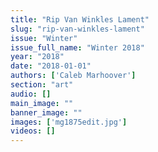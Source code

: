 ```yaml
---
title: "Rip Van Winkles Lament"
slug: "rip-van-winkles-lament"
issue: "Winter"
issue_full_name: "Winter 2018"
year: "2018"
date: "2018-01-01"
authors: ['Caleb Marhoover']
section: "art"
audio: []
main_image: ""
banner_image: ""
images: ['mg1875edit.jpg']
videos: []
---
```


